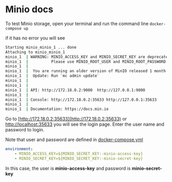 # Minio docs

To test Minio storage, open your terminal and run the command line `docker-compose up`

if it has no error you will see

```bash
Starting minio_minio_1 ... done
Attaching to minio_minio_1
minio_1  | WARNING: MINIO_ACCESS_KEY and MINIO_SECRET_KEY are deprecated.
minio_1  |          Please use MINIO_ROOT_USER and MINIO_ROOT_PASSWORD
minio_1  | 
minio_1  |  You are running an older version of MinIO released 1 month ago 
minio_1  |  Update: Run `mc admin update` 
minio_1  | 
minio_1  | 
minio_1  | API: http://172.18.0.2:9000  http://127.0.0.1:9000 
minio_1  | 
minio_1  | Console: http://172.18.0.2:35633 http://127.0.0.1:35633 
minio_1  | 
minio_1  | Documentation: https://docs.min.io
```

Go to [http://172.18.0.2:35633](http://172.18.0.2:35633) or [http://localhost:35633](http://localhost:35633) you will see the login page. Enter the user name and password to login.

Note that user and password are defined in
[docker-compose.yml](./docker-compose.yml)

```yaml
environment:
    - MINIO_ACCESS_KEY=${MINIO_SECRET_KEY:-minio-access-key}
    - MINIO_SECRET_KEY=${MINIO_SECRET_KEY:-minio-secret-key}
```

In this case, the user is **minio-access-key** and password is **minio-secret-key**

